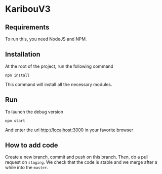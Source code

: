 # KaribouV3

## Requirements
To run this, you need NodeJS and NPM.

## Installation
At the root of the project, run the following command
```
npm install
```
This command will install all the necessary modules.

## Run
To launch the debug version
```
npm start
```
And enter the url [http://localhost:3000](http://localhost:3000) in your favorite browser

## How to add code
Create a new branch, commit and push on this branch. Then, do a pull request on `staging`. We check that the code is stable and we merge after a while into the `master`.

